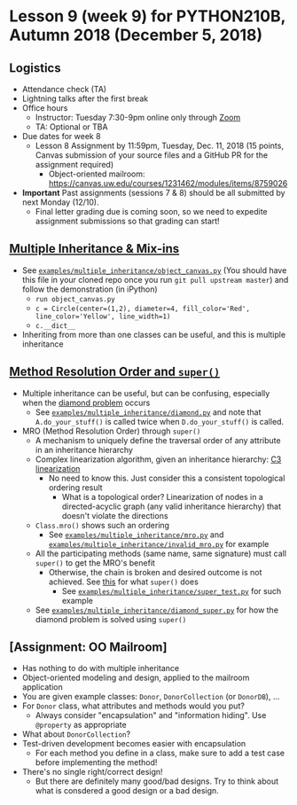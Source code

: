 # Lesson 9 (week 9) for PYTHON210B, Autumn 2018 (December 5, 2018)

## Logistics

* Attendance check (TA)
* Lightning talks after the first break
* Office hours
  * Instructor: Tuesday 7:30-9pm online only through [Zoom](https://washington.zoom.us/my/python2018)
  * TA: Optional or TBA
* Due dates for week 8
  * Lesson 8 Assignment by 11:59pm, Tuesday, Dec. 11, 2018 (15 points, Canvas submission of your source files and a GitHub PR for the assignment required)
    * Object-oriented mailroom: https://canvas.uw.edu/courses/1231462/modules/items/8759026
* **Important** Past assignments (sessions 7 & 8) should be all submitted by next Monday (12/10).
  * Final letter grading due is coming soon, so we need to expedite assignment submissions so that grading can start!

## [Multiple Inheritance & Mix-ins](https://uwpce-pythoncert.github.io/PythonCertDevel/modules/MultipleInheritance.html#multiple-inheritance)

* See [`examples/multiple_inheritance/object_canvas.py`](../examples/multiple_inheritance/object_canvas.py) (You should have this file in your cloned repo once you run `git pull upstream master`) and follow the demonstration (in iPython)
  * `run object_canvas.py`
  * `c = Circle(center=(1,2), diameter=4, fill_color='Red', line_color='Yellow', line_width=1)`
  * `c.__dict__`
* Inheriting from more than one classes can be useful, and this is multiple inheritance

## [Method Resolution Order and `super()`](https://uwpce-pythoncert.github.io/PythonCertDevel/modules/MultipleInheritance.html#python-s-multiple-inheritance-model)

* Multiple inheritance can be useful, but can be confusing, especially when the [diamond problem](https://uwpce-pythoncert.github.io/PythonCertDevel/modules/MultipleInheritance.html#the-diamond-problem) occurs
  * See [`examples/multiple_inheritance/diamond.py`](../examples/multiple_inheritance/diamond.py) and note that `A.do_your_stuff()` is called twice when `D.do_your_stuff()` is called.
* MRO (Method Resolution Order) through `super()`
  * A mechanism to uniquely define the traversal order of any attribute in an inheritance hierarchy
  * Complex linearization algorithm, given an inheritance hierarchy: [C3 linearization](https://en.wikipedia.org/wiki/C3_linearization)
    * No need to know this. Just consider this a consistent topological ordering result
      * What is a topological order? Linearization of nodes in a directed-acyclic graph (any valid inheritance hierarchy) that doesn't violate the directions
  * `Class.mro()` shows such an ordering
    * See [`examples/multiple_inheritance/mro.py`](../examples/multiple_inheritance/mro.py) and [`examples/multiple_inheritance/invalid_mro.py`](../examples/multiple_inheritance/invalid_mro.py) for example
  * All the participating methods (same name, same signature) must call `super()` to get the MRO's benefit
    * Otherwise, the chain is broken and desired outcome is not achieved. See [this](https://uwpce-pythoncert.github.io/PythonCertDevel/modules/MultipleInheritance.html#what-does-super-do) for what `super()` does
      * See [`examples/multiple_inheritance/super_test.py`](../examples/multiple_inheritance/super_test.py) for such example
  * See [`examples/multiple_inheritance/diamond_super.py`](../examples/multiple_inheritance/diamond_super.py) for how the diamond problem is solved using `super()`

## [Assignment: OO Mailroom]

* Has nothing to do with multiple inheritance
* Object-oriented modeling and design, applied to the mailroom application
* You are given example classes: `Donor`, `DonorCollection` (or `DonorDB`), ...
* For `Donor` class, what attributes and methods would you put?
  * Always consider "encapsulation" and "information hiding". Use `@property` as appropriate
* What about `DonorCollection`?
* Test-driven development becomes easier with encapsulation
  * For each method you define in a class, make sure to add a test case before implementing the method!
* There's no single right/correct design!
  * But there are definitely many good/bad designs. Try to think about what is consdered a good design or a bad design.
